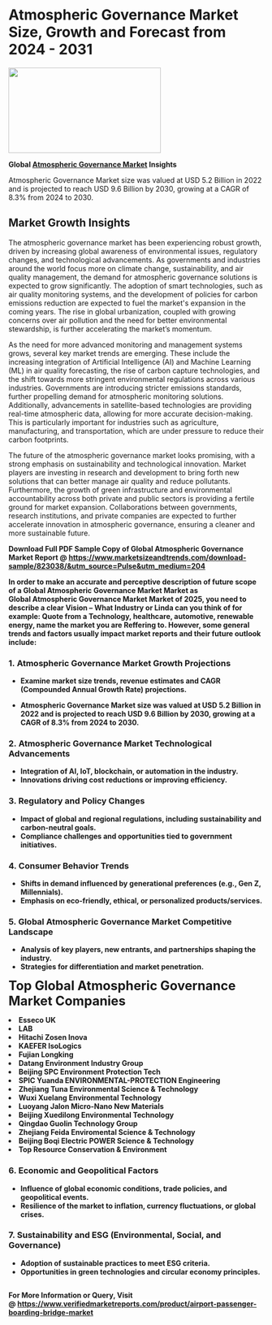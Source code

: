 <H1>Atmospheric Governance Market Size, Growth and Forecast from 2024 - 2031</H1><img class="aligncenter size-medium wp-image-584254" src="https://thirdeyenews.in/wp-content/uploads/2024/09/Global-Market-Research-300x168.jpeg" alt="" width="300" height="168" /><p><strong>Global&nbsp;<a href="https://www.marketsizeandtrends.com/download-sample/823038/&amp;utm_source=Pulse&amp;utm_medium=204">Atmospheric Governance Market</a> Insights</strong></p><p>Atmospheric Governance Market size was valued at USD 5.2 Billion in 2022 and is projected to reach USD 9.6 Billion by 2030, growing at a CAGR of 8.3% from 2024 to 2030.</p><p><h2>Market Growth Insights</h2> <p>The atmospheric governance market has been experiencing robust growth, driven by increasing global awareness of environmental issues, regulatory changes, and technological advancements. As governments and industries around the world focus more on climate change, sustainability, and air quality management, the demand for atmospheric governance solutions is expected to grow significantly. The adoption of smart technologies, such as air quality monitoring systems, and the development of policies for carbon emissions reduction are expected to fuel the market's expansion in the coming years. The rise in global urbanization, coupled with growing concerns over air pollution and the need for better environmental stewardship, is further accelerating the market’s momentum.</p> <p><strong></strong></p> <p>As the need for more advanced monitoring and management systems grows, several key market trends are emerging. These include the increasing integration of Artificial Intelligence (AI) and Machine Learning (ML) in air quality forecasting, the rise of carbon capture technologies, and the shift towards more stringent environmental regulations across various industries. Governments are introducing stricter emissions standards, further propelling demand for atmospheric monitoring solutions. Additionally, advancements in satellite-based technologies are providing real-time atmospheric data, allowing for more accurate decision-making. This is particularly important for industries such as agriculture, manufacturing, and transportation, which are under pressure to reduce their carbon footprints.</p> <p>The future of the atmospheric governance market looks promising, with a strong emphasis on sustainability and technological innovation. Market players are investing in research and development to bring forth new solutions that can better manage air quality and reduce pollutants. Furthermore, the growth of green infrastructure and environmental accountability across both private and public sectors is providing a fertile ground for market expansion. Collaborations between governments, research institutions, and private companies are expected to further accelerate innovation in atmospheric governance, ensuring a cleaner and more sustainable future.</p> <p><strong></p><p><span class=""><strong>Download Full PDF Sample Copy of Global Atmospheric Governance Market Report</strong> @ <a href="https://www.marketsizeandtrends.com/download-sample/823038/&amp;utm_source=Pulse&amp;utm_medium=204" target="_blank">https://www.marketsizeandtrends.com/download-sample/823038/&amp;utm_source=Pulse&amp;utm_medium=204</a></span></p><p>In order to make an accurate and perceptive description of future scope of a Global&nbsp;Atmospheric Governance Market Market as Global&nbsp;Atmospheric Governance Market Market of 2025, you need to describe a clear Vision &ndash; What Industry or Linda can you think of for example: Quote from a Technology, healthcare, automotive, renewable energy, name the market you are Reffering to. However, some general trends and factors usually impact market reports and their future outlook include:</p><h3>1.&nbsp;<strong>Atmospheric Governance Market Growth Projections</strong></h3><ul><li>Examine market size trends, revenue estimates and CAGR (Compounded Annual Growth Rate) projections.</li><li><p>Atmospheric Governance Market size was valued at USD 5.2 Billion in 2022 and is projected to reach USD 9.6 Billion by 2030, growing at a CAGR of 8.3% from 2024 to 2030.</p></li></ul><h3>2.&nbsp;<strong>Atmospheric Governance Market Technological Advancements</strong></h3><ul><li>Integration of AI, IoT, blockchain, or automation in the industry.</li><li>Innovations driving cost reductions or improving efficiency.</li></ul><h3>3.&nbsp;<strong>Regulatory and Policy Changes</strong></h3><ul><li>Impact of global and regional regulations, including sustainability and carbon-neutral goals.</li><li>Compliance challenges and opportunities tied to government initiatives.</li></ul><h3>4.&nbsp;<strong>Consumer Behavior Trends</strong></h3><ul><li>Shifts in demand influenced by generational preferences (e.g., Gen Z, Millennials).</li><li>Emphasis on eco-friendly, ethical, or personalized products/services.</li></ul><h3>5.&nbsp;<strong>Global Atmospheric Governance Market Competitive Landscape</strong></h3><ul><li>Analysis of key players, new entrants, and partnerships shaping the industry.</li><li>Strategies for differentiation and market penetration.</li></ul><p data-pm-slice="1 1 []"><span style="color: inherit; font-family: inherit; font-size: 25px;">Top Global Atmospheric Governance Market Companies</span></p><div class="" data-test-id=""><p><li>Esseco UK</li><li> LAB</li><li> Hitachi Zosen Inova</li><li> KAEFER IsoLogics</li><li> Fujian Longking</li><li> Datang Environment Industry Group</li><li> Beijing SPC Environment Protection Tech</li><li> SPIC Yuanda ENVIRONMENTAL-PROTECTION Engineering</li><li> Zhejiang Tuna Environmental Science & Technology</li><li> Wuxi Xuelang Environmental Technology</li><li> Luoyang Jalon Micro-Nano New Materials</li><li> Beijing Xuedilong Environmental Technology</li><li> Qingdao Guolin Technology Group</li><li> Zhejiang Feida Enviromental Science & Technology</li><li> Beijing Boqi Electric POWER Science & Technology</li><li> Top Resource Conservation & Environment</li></p></div><h3>6.&nbsp;<strong>Economic and Geopolitical Factors</strong></h3><ul><li>Influence of global economic conditions, trade policies, and geopolitical events.</li><li>Resilience of the market to inflation, currency fluctuations, or global crises.</li></ul><h3>7.&nbsp;<strong>Sustainability and ESG (Environmental, Social, and Governance)</strong></h3><ul><li>Adoption of sustainable practices to meet ESG criteria.</li><li>Opportunities in green technologies and circular economy principles.</li></ul><h2><strong style="font-size: 14px;">For More Information or Query, Visit @&nbsp;</strong><a style="background-color: #ffffff; font-size: 14px;" href="https://www.marketsizeandtrends.com/report/atmospheric-governance-market/" target="_blank">https://www.verifiedmarketreports.com/product/airport-passenger-boarding-bridge-market</a></h2>
